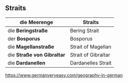 ## Straits

| die Meerenge                 | Straits             |
| ---------------------------- | ------------------- |
| die **Beringstraße**         | Bering Strait       |
| der **Bosporus**             | Bosporus            |
| die **Magellanstraße**       | Strait of Magellan  |
| die **Straße von Gibraltar** | Strait of Gibraltar |
| die **Dardanellen**          | Dardanelles Strait  |

https://www.germanveryeasy.com/geography-in-german